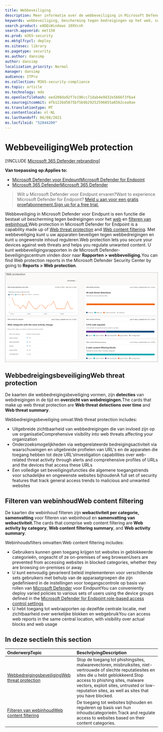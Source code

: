```yaml
---
title: Webbeveiliging
description: Meer informatie over de webbeveiliging in Microsoft Defender voor Eindpunt en hoe het uw organisatie kan beschermen
keywords: webbeveiliging, bescherming tegen bedreigingen op het web, surfen op het web, beveiliging, phishing, malware, misbruik, websites, netwerkbeveiliging, Edge, Internet Explorer, Chrome, Firefox, webbrowser, schadelijke websites
search.product: eADQiWindows 10XVcnh
search.appverid: met150
ms.prod: m365-security
ms.mktglfcycl: deploy
ms.sitesec: library
ms.pagetype: security
ms.author: dansimp
author: dansimp
localization_priority: Normal
manager: dansimp
audience: ITPro
ms.collection: M365-security-compliance
ms.topic: article
ms.technology: mde
ms.openlocfilehash: eed208da92f7e196cc71dab4e9d32e5666f3f6a4
ms.sourcegitcommit: 4fb1226d5875bf5b9b29252596855a6562cea9ae
ms.translationtype: MT
ms.contentlocale: nl-NL
ms.lasthandoff: 06/08/2021
ms.locfileid: "52844200"
---
```

# <a name="web-protection"></a><span data-ttu-id="3ed94-104">Webbeveiliging</span><span class="sxs-lookup"><span data-stu-id="3ed94-104">Web protection</span></span>

[!INCLUDE [Microsoft 365 Defender rebranding](../../includes/microsoft-defender.md)]

<span data-ttu-id="3ed94-105">**Van toepassing op:**</span><span class="sxs-lookup"><span data-stu-id="3ed94-105">**Applies to:**</span></span>
- [<span data-ttu-id="3ed94-106">Microsoft Defender voor Eindpunt</span><span class="sxs-lookup"><span data-stu-id="3ed94-106">Microsoft Defender for Endpoint</span></span>](https://go.microsoft.com/fwlink/p/?linkid=2154037)
- [<span data-ttu-id="3ed94-107">Microsoft 365 Defender</span><span class="sxs-lookup"><span data-stu-id="3ed94-107">Microsoft 365 Defender</span></span>](https://go.microsoft.com/fwlink/?linkid=2118804)


><span data-ttu-id="3ed94-108">Wilt u Microsoft Defender voor Eindpunt ervaren?</span><span class="sxs-lookup"><span data-stu-id="3ed94-108">Want to experience Microsoft Defender for Endpoint?</span></span> [<span data-ttu-id="3ed94-109">Meld u aan voor een gratis proefabonnement.</span><span class="sxs-lookup"><span data-stu-id="3ed94-109">Sign up for a free trial.</span></span>](https://www.microsoft.com/microsoft-365/windows/microsoft-defender-atp?ocid=docs-wdatp-main-abovefoldlink&rtc=1)

<span data-ttu-id="3ed94-110">Webbeveiliging in Microsoft Defender voor Eindpunt is een functie die bestaat uit bescherming tegen bedreigingen voor het [web](web-threat-protection.md) en [filteren van webinhoud.](web-content-filtering.md)</span><span class="sxs-lookup"><span data-stu-id="3ed94-110">Web protection in Microsoft Defender for Endpoint is a capability made up of [Web threat protection](web-threat-protection.md) and [Web content filtering](web-content-filtering.md).</span></span> <span data-ttu-id="3ed94-111">Met webbeveiliging kunt u uw apparaten beveiligen tegen webbedreigingen en kunt u ongewenste inhoud reguleren.</span><span class="sxs-lookup"><span data-stu-id="3ed94-111">Web protection lets you secure your devices against web threats and helps you regulate unwanted content.</span></span> <span data-ttu-id="3ed94-112">U kunt webbeveiligingsrapporten in de Microsoft Defender-beveiligingscentrum vinden door naar **Rapporten > webbeveiliging.**</span><span class="sxs-lookup"><span data-stu-id="3ed94-112">You can find Web protection reports in the Microsoft Defender Security Center by going to **Reports > Web protection**.</span></span>

![Afbeelding van alle webbeveiligingskaarten](images/web-protection.png)

## <a name="web-threat-protection"></a><span data-ttu-id="3ed94-114">Webbedreigingsbeveiliging</span><span class="sxs-lookup"><span data-stu-id="3ed94-114">Web threat protection</span></span>

<span data-ttu-id="3ed94-115">De kaarten die webbedreigingsbeveiliging vormen, zijn **detecties** van webdreigingen in de tijd en **overzicht van webdreigingen.**</span><span class="sxs-lookup"><span data-stu-id="3ed94-115">The cards that make up web threat protection are **Web threat detections over time** and **Web threat summary**.</span></span>

<span data-ttu-id="3ed94-116">Webbedreigingsbeveiliging omvat:</span><span class="sxs-lookup"><span data-stu-id="3ed94-116">Web threat protection includes:</span></span>
- <span data-ttu-id="3ed94-117">Uitgebreide zichtbaarheid van webbedreigingen die van invloed zijn op uw organisatie</span><span class="sxs-lookup"><span data-stu-id="3ed94-117">Comprehensive visibility into web threats affecting your organization</span></span>
- <span data-ttu-id="3ed94-118">Onderzoeksmogelijkheden via webgerelateerde bedreigingsactiviteit via waarschuwingen en uitgebreide profielen van URL's en de apparaten die toegang hebben tot deze URL's</span><span class="sxs-lookup"><span data-stu-id="3ed94-118">Investigation capabilities over web-related threat activity through alerts and comprehensive profiles of URLs and the devices that access these URLs</span></span>
- <span data-ttu-id="3ed94-119">Een volledige set beveiligingsfuncties die algemene toegangstrends voor schadelijke en ongewenste websites bijhouden</span><span class="sxs-lookup"><span data-stu-id="3ed94-119">A full set of security features that track general access trends to malicious and unwanted websites</span></span>

## <a name="web-content-filtering"></a><span data-ttu-id="3ed94-120">Filteren van webinhoud</span><span class="sxs-lookup"><span data-stu-id="3ed94-120">Web content filtering</span></span>

<span data-ttu-id="3ed94-121">De kaarten die webinhoud filteren zijn **webactiviteit per categorie,** **samenvatting** voor filteren van webinhoud en **samenvatting van webactiviteit.**</span><span class="sxs-lookup"><span data-stu-id="3ed94-121">The cards that comprise web content filtering are **Web activity by category**, **Web content filtering summary**, and **Web activity summary**.</span></span>

<span data-ttu-id="3ed94-122">Webinhoudsfilters omvatten:</span><span class="sxs-lookup"><span data-stu-id="3ed94-122">Web content filtering includes:</span></span>
- <span data-ttu-id="3ed94-123">Gebruikers kunnen geen toegang krijgen tot websites in geblokkeerde categorieën, ongeacht of ze on-premises of weg browsen</span><span class="sxs-lookup"><span data-stu-id="3ed94-123">Users are prevented from accessing websites in blocked categories, whether they are browsing on-premises or away</span></span>
- <span data-ttu-id="3ed94-124">U kunt eenvoudig gevarieerd beleid implementeren voor verschillende sets gebruikers met behulp van de apparaatgroepen die zijn gedefinieerd in de instellingen voor toegangscontrole op basis van rollen van [Microsoft Defender](/microsoft-365/security/defender-endpoint/rbac) voor Eindpunt</span><span class="sxs-lookup"><span data-stu-id="3ed94-124">You can conveniently deploy varied policies to various sets of users using the device groups defined in the [Microsoft Defender for Endpoint role-based access control settings](/microsoft-365/security/defender-endpoint/rbac)</span></span>
- <span data-ttu-id="3ed94-125">U hebt toegang tot webrapporten op dezelfde centrale locatie, met zichtbaarheid over werkelijke blokken en webgebruik</span><span class="sxs-lookup"><span data-stu-id="3ed94-125">You can access web reports in the same central location, with visibility over actual blocks and web usage</span></span>

## <a name="in-this-section"></a><span data-ttu-id="3ed94-126">In deze sectie</span><span class="sxs-lookup"><span data-stu-id="3ed94-126">In this section</span></span>

<span data-ttu-id="3ed94-127">Onderwerp</span><span class="sxs-lookup"><span data-stu-id="3ed94-127">Topic</span></span> | <span data-ttu-id="3ed94-128">Beschrijving</span><span class="sxs-lookup"><span data-stu-id="3ed94-128">Description</span></span>
:---|:---
[<span data-ttu-id="3ed94-129">Webbedreigingsbeveiliging</span><span class="sxs-lookup"><span data-stu-id="3ed94-129">Web threat protection</span></span>](web-threat-protection.md) | <span data-ttu-id="3ed94-130">Stop de toegang tot phishingsites, malwarevectoren, misbruiksites, niet-vertrouwde of slechte reputatiesites en sites die u hebt geblokkeerd.</span><span class="sxs-lookup"><span data-stu-id="3ed94-130">Stop access to phishing sites, malware vectors, exploit sites, untrusted or low-reputation sites, as well as sites that you have blocked.</span></span>
[<span data-ttu-id="3ed94-131">Filteren van webinhoud</span><span class="sxs-lookup"><span data-stu-id="3ed94-131">Web content filtering</span></span>](web-content-filtering.md) | <span data-ttu-id="3ed94-132">De toegang tot websites bijhouden en reguleren op basis van hun inhoudscategorieën.</span><span class="sxs-lookup"><span data-stu-id="3ed94-132">Track and regulate access to websites based on their content categories.</span></span>
